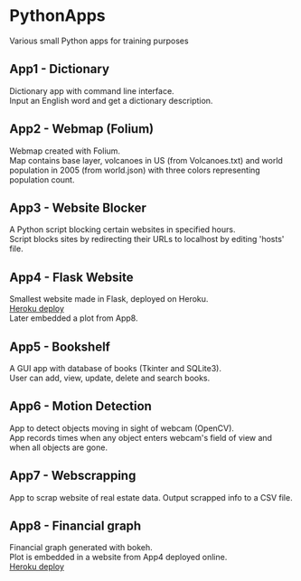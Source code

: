 # PythonApps

Various small Python apps for training purposes

## App1 - Dictionary

Dictionary app with command line interface.<br>
Input an English word and get a dictionary description.

## App2 - Webmap (Folium)

Webmap created with Folium.<br>
Map contains base layer, volcanoes in US (from Volcanoes.txt) 
and world population in 2005 (from world.json) with three colors
representing population count.

## App3 - Website Blocker

A Python script blocking certain websites in specified hours.<br>
Script blocks sites by redirecting their URLs to localhost by editing 'hosts' file.

## App4 - Flask Website

Smallest website made in Flask, deployed on Heroku.<br>
[Heroku deploy](https://flaskbokeh12345.herokuapp.com/)<br>
Later embedded a plot from App8.

## App5 - Bookshelf

A GUI app with database of books (Tkinter and SQLite3).<br>
User can add, view, update, delete and search books.

## App6 - Motion Detection
App to detect objects moving in sight of webcam (OpenCV).<br>
App records times when any object enters webcam's field of view and when all objects are gone.

## App7 - Webscrapping
App to scrap website of real estate data.
Output scrapped info to a CSV file.

## App8 - Financial graph
Financial graph generated with bokeh.<br>
Plot is embedded in a website from App4 deployed online.<br>
[Heroku deploy](https://flaskbokeh12345.herokuapp.com/)
